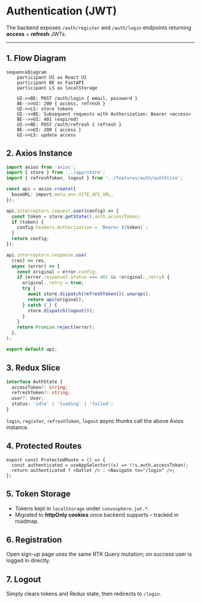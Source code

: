 # Authentication (JWT)

The backend exposes `/auth/register` and `/auth/login` endpoints returning **access** + **refresh** JWTs.

---

## 1. Flow Diagram

```mermaid
sequenceDiagram
    participant UI as React UI
    participant BE as FastAPI
    participant LS as localStorage

    UI->>BE: POST /auth/login { email, password }
    BE-->>UI: 200 { access, refresh }
    UI->>LS: store tokens
    UI-->>BE: Subsequent requests with Authorization: Bearer <access>
    BE-->>UI: 401 (expired)
    UI->>BE: POST /auth/refresh { refresh }
    BE-->>UI: 200 { access }
    UI->>LS: update access
```

## 2. Axios Instance

```ts title="src/api/axios.ts"
import axios from 'axios';
import { store } from '../app/store';
import { refreshToken, logout } from '../features/auth/authSlice';

const api = axios.create({
  baseURL: import.meta.env.VITE_API_URL,
});

api.interceptors.request.use((config) => {
  const token = store.getState().auth.accessToken;
  if (token) {
    config.headers.Authorization = `Bearer ${token}`;
  }
  return config;
});

api.interceptors.response.use(
  (res) => res,
  async (error) => {
    const original = error.config;
    if (error.response?.status === 401 && !original._retry) {
      original._retry = true;
      try {
        await store.dispatch(refreshToken()).unwrap();
        return api(original);
      } catch (_) {
        store.dispatch(logout());
      }
    }
    return Promise.reject(error);
  },
);

export default api;
```

## 3. Redux Slice

```ts title="features/auth/authSlice.ts"
interface AuthState {
  accessToken?: string;
  refreshToken?: string;
  user?: User;
  status: 'idle' | 'loading' | 'failed';
}
```

`login`, `register`, `refreshToken`, `logout` async thunks call the above Axios instance.

## 4. Protected Routes

```tsx
export const ProtectedRoute = () => {
  const authenticated = useAppSelector((s) => !!s.auth.accessToken);
  return authenticated ? <Outlet /> : <Navigate to="/login" />;
};
```

## 5. Token Storage

* Tokens kept in `localStorage` under `convosphere.jwt.*`.
* Migrated to **httpOnly cookies** once backend supports – tracked in roadmap.

## 6. Registration

Open sign-up page uses the same RTK Query mutation; on success user is logged in directly.

## 7. Logout

Simply clears tokens and Redux state, then redirects to `/login`.
